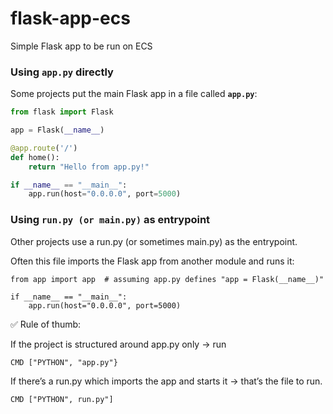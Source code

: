 # flask-app-ecs
Simple Flask app to be run on ECS


### Using `app.py` directly
Some projects put the main Flask app in a file called **`app.py`**:

```python
from flask import Flask

app = Flask(__name__)

@app.route('/')
def home():
    return "Hello from app.py!"

if __name__ == "__main__":
    app.run(host="0.0.0.0", port=5000)
```

### Using `run.py (or main.py)` as entrypoint

Other projects use a run.py (or sometimes main.py) as the entrypoint.

Often this file imports the Flask app from another module and runs it:
```
from app import app  # assuming app.py defines "app = Flask(__name__)"

if __name__ == "__main__":
    app.run(host="0.0.0.0", port=5000)
```


✅ Rule of thumb:

If the project is structured around app.py only → run 
```
CMD ["PYTHON", "app.py"}
```

If there’s a run.py which imports the app and starts it → that’s the file to run.
```
CMD ["PYTHON", run.py"]
